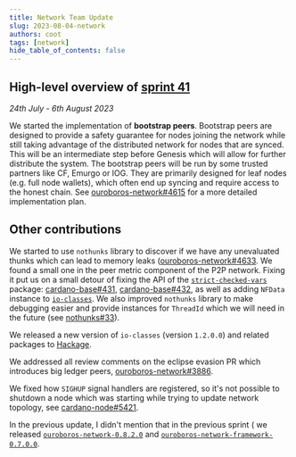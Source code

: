 ```yaml
---
title: Network Team Update
slug: 2023-08-04-network
authors: coot
tags: [network]
hide_table_of_contents: false
---
```


## High-level overview of [sprint 41][sprint-41]
_24th July - 6th August 2023_

We started the implementation of __bootstrap peers__.  Bootstrap peers are designed
to provide a safety guarantee for nodes joining the network while still taking
advantage of the distributed network for nodes that are synced.  This will be
an intermediate step before Genesis which will allow for further distribute the
system.  The bootstrap peers will be run by some trusted partners like CF,
Emurgo or IOG.   They are primarily designed for leaf nodes (e.g. full node
wallets), which often end up syncing and require access to the honest chain. See
[ouroboros-network#4615] for a more detailed implementation plan.

## Other contributions

We started to use `nothunks` library to discover if we have any unevaluated
thunks which can lead to memory leaks ([ouroboros-network#4633].  We found a small one in the peer metric
component of the P2P network.  Fixing it put us on a small detour of fixing the API
of the [`strict-checked-vars`] package: [cardano-base#431], [cardano-base#432],
as well as adding `NFData` instance to [`io-classes`][io-classes#110].  We also
improved `nothunks` library to make debugging easier and provide instances for
`ThreadId` which we will need in the future (see [nothunks#33]).

We released a new version of `io-classes` (version `1.2.0.0`) and related
packages to [Hackage][io-classes-1.2.0.0].

We addressed all review comments on the eclipse evasion PR which introduces big
ledger peers, [ouroboros-network#3886].

We fixed how `SIGHUP` signal handlers are registered, so it's not possible to
shutdown a node which was starting while trying to update network topology,
see [cardano-node#5421].

In the previous update, I didn't mention that in the previous sprint ( we released
[`ouroboros-network-0.8.2.0`] and [`ouroboros-network-framework-0.7.0.0`].

[sprint-41]: https://github.com/orgs/input-output-hk/projects/19/views/16?filterQuery=sprint%3A%22sprint+41%22

[`strict-checked-vars`]: https://github.com/input-output-hk/cardano-base/tree/master/strict-checked-vars
[cardano-base#431]: https://github.com/input-output-hk/cardano-base/pulls/431
[cardano-base#432]: https://github.com/input-output-hk/cardano-base/pulls/432
[cardano-node#5421]: https://github.com/input-output-hk/cardano-node/pull/5421
[ouroboros-network#3886]: https://github.com/input-output-hk/ouroboros-network/issues/3886
[ouroboros-network#4615]: https://github.com/input-output-hk/ouroboros-network/issues/4615
[ouroboros-network#4633]: https://github.com/input-output-hk/ouroboros-network/issues/4633
[`ouroboros-network-0.8.2.0`]: https://github.com/input-output-hk/ouroboros-network/blob/f84fcddce472d6cfc2b838b20a2ad085fe0896ed/ouroboros-network/CHANGELOG.md
[`ouroboros-network-framework-0.7.0.0`]: https://github.com/input-output-hk/ouroboros-network/blob/ouroboros-network-framework-0.7.0.0/ouroboros-network-framework/CHANGELOG.md
[io-classes#110]: https://github.com/input-output-hk/io-sim/pull/110
[io-classes-1.2.0.0]: https://hackage.haskell.org/package/io-classes-1.2.0.0io-classes-1.2.0.0
[nothunks#33]: https://github.com/input-output-hk/nothunks/pull/33
